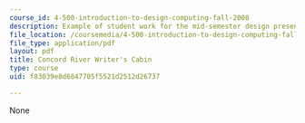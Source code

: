 ```yaml
---
course_id: 4-500-introduction-to-design-computing-fall-2008
description: Example of student work for the mid-semester design presentation.
file_location: /coursemedia/4-500-introduction-to-design-computing-fall-2008/f83039e8d6847705f5521d2512d26737_assn4b_2.pdf
file_type: application/pdf
layout: pdf
title: Concord River Writer's Cabin
type: course
uid: f83039e8d6847705f5521d2512d26737

---
```

None